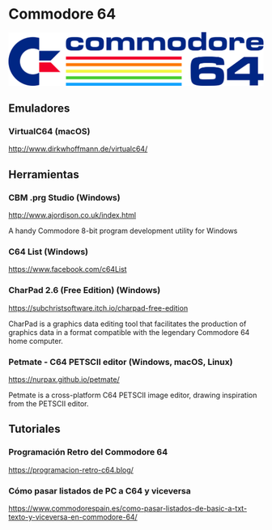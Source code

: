 # Commodore 64

![Commodore 64](assets/logos/commodore-64.png)

## Emuladores

### VirtualC64 (macOS)

http://www.dirkwhoffmann.de/virtualc64/

## Herramientas

### CBM .prg Studio (Windows)

http://www.ajordison.co.uk/index.html

A handy Commodore 8-bit program development utility for Windows

### C64 List (Windows)

https://www.facebook.com/c64List

### CharPad 2.6 (Free Edition) (Windows)

https://subchristsoftware.itch.io/charpad-free-edition

CharPad is a graphics data editing tool that facilitates the production of graphics data in a format compatible with the legendary Commodore 64 home computer.

### Petmate - C64 PETSCII editor (Windows, macOS, Linux)

https://nurpax.github.io/petmate/

Petmate is a cross-platform C64 PETSCII image editor, drawing inspiration from the PETSCII editor.

## Tutoriales

### Programación Retro del Commodore 64

https://programacion-retro-c64.blog/

### Cómo pasar listados de PC a C64 y viceversa

https://www.commodorespain.es/como-pasar-listados-de-basic-a-txt-texto-y-viceversa-en-commodore-64/
